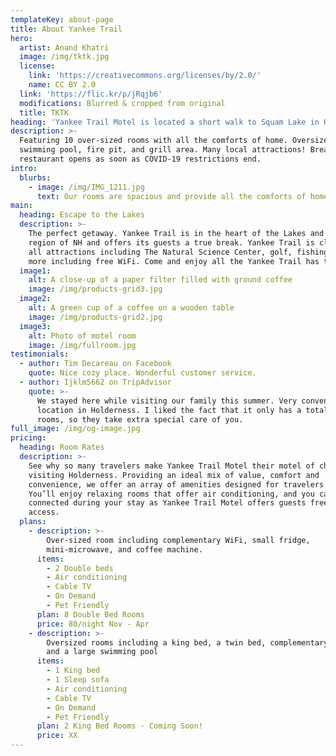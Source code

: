 ```yaml
---
templateKey: about-page
title: About Yankee Trail
hero:
  artist: Anand Khatri
  image: /img/tktk.jpg
  license:
    link: 'https://creativecommons.org/licenses/by/2.0/'
    name: CC BY 2.0
  link: 'https://flic.kr/p/jRqjb6'
  modifications: Blurred & cropped from original
  title: TKTK
heading: 'Yankee Trail Motel is located a short walk to Squam Lake in Holderness, NH'
description: >-
  Featuring 10 over-sized rooms with all the comforts of home. Oversized outdoor
  swimming pool, fire pit, and grill area. Many local attractions! Breakfast
  restaurant opens as soon as COVID-19 restrictions end.
intro:
  blurbs:
    - image: /img/IMG_1211.jpg
      text: Our rooms are spacious and provide all the comforts of home.
main:
  heading: Escape to the Lakes
  description: >-
    The perfect getaway. Yankee Trail is in the heart of the Lakes and Mountain
    region of NH and offers its guests a true break. Yankee Trail is close to
    all attractions including The Natural Science Center, golf, fishing and much
    more including free WiFi. Come and enjoy all the Yankee Trail has to offer.
  image1:
    alt: A close-up of a paper filter filled with ground coffee
    image: /img/products-grid3.jpg
  image2:
    alt: A green cup of a coffee on a wooden table
    image: /img/products-grid2.jpg
  image3:
    alt: Photo of motel room
    image: /img/fullroom.jpg
testimonials:
  - author: Tim Decareau on Facebook
    quote: Nice cozy place. Wonderful customer service.
  - author: Ijklm5662 on TripAdvisor
    quote: >-
      We stayed here while visiting our family this summer. Very convenient
      location in Holderness. I liked the fact that it only has a total of 10
      rooms, so they take extra special care of you.
full_image: /img/og-image.jpg
pricing:
  heading: Room Rates
  description: >-
    See why so many travelers make Yankee Trail Motel their motel of choice when
    visiting Holderness. Providing an ideal mix of value, comfort and
    convenience, we offer an array of amenities designed for travelers like you.
    You’ll enjoy relaxing rooms that offer air conditioning, and you can stay
    connected during your stay as Yankee Trail Motel offers guests free internet
    access.
  plans:
    - description: >-
        Over-sized room including complementary WiFi, small fridge,
        mini-microwave, and coffee machine.
      items:
        - 2 Double beds
        - Air conditioning
        - Cable TV
        - On Demand
        - Pet Friendly
      plan: 8 Double Bed Rooms
      price: 80/night Nov - Apr
    - description: >-
        Oversized rooms including a king bed, a twin bed, complementary WiFi,
        and a large swimming pool
      items:
        - 1 King bed
        - 1 Sleep sofa
        - Air conditioning
        - Cable TV
        - On Demand
        - Pet Friendly
      plan: 2 King Bed Rooms - Coming Soon!
      price: XX
---
```


